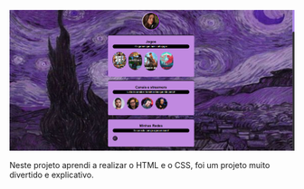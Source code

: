 ![preview](./assets/preview.png)

Neste projeto aprendi a realizar o HTML e o CSS, foi um projeto muito divertido e explicativo.
